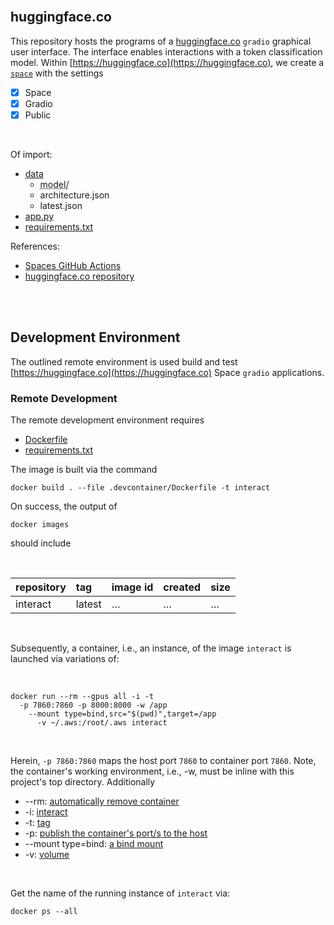 <br>

## huggingface.co

This repository hosts the programs of a [huggingface.co](https://huggingface.co) `gradio` graphical user interface.  The interface enables interactions with a token classification model.  Within [https://huggingface.co](https://huggingface.co), we create a [`space`](https://huggingface.co/docs/hub/spaces) with the settings

- [x] Space
- [x] Gradio
- [x] Public

<br>

Of import:

* [data](../src/data)
  * <abbr title="The model artefacts of the best model.">model/</abbr>
  * architecture.json
  * latest.json
* [app.py](../app.py)
* [requirements.txt](../requirements.txt)

References:
* [Spaces GitHub Actions](https://huggingface.co/docs/hub/spaces-github-actions)
* [huggingface.co repository](https://huggingface.co/docs/huggingface_hub/guides/repository)

<br>
<br>


## Development Environment

The outlined remote environment is used build and test [https://huggingface.co](https://huggingface.co) Space `gradio` applications.

### Remote Development

The remote development environment requires

* [Dockerfile](../.devcontainer/Dockerfile)
* [requirements.txt](../.devcontainer/requirements.txt)

The image is built via the command

```shell
docker build . --file .devcontainer/Dockerfile -t interact
```

On success, the output of

```shell
docker images
```

should include

<br>

| repository | tag    | image id | created  | size     |
|:-----------|:-------|:---------|:---------|:---------|
| interact   | latest | $\ldots$ | $\ldots$ | $\ldots$ |


<br>

Subsequently, a container, i.e., an instance, of the image `interact` is launched via variations of:

<br>

```shell
docker run --rm --gpus all -i -t 
  -p 7860:7860 -p 8000:8000 -w /app 
    --mount type=bind,src="$(pwd)",target=/app 
      -v ~/.aws:/root/.aws interact
```

<br>

Herein, `-p 7860:7860` maps the host port `7860` to container port `7860`.  Note, the container's working environment, i.e., -w, must be inline with this project's top directory.  Additionally

* --rm: [automatically remove container](https://docs.docker.com/engine/reference/commandline/run/#:~:text=a%20container%20exits-,%2D%2Drm,-Automatically%20remove%20the)
* -i: [interact](https://docs.docker.com/engine/reference/commandline/run/#:~:text=and%20reaps%20processes-,%2D%2Dinteractive,-%2C%20%2Di)
* -t: [tag](https://docs.docker.com/get-started/02_our_app/#:~:text=Finally%2C%20the-,%2Dt,-flag%20tags%20your)
* -p: [publish the container's port/s to the host](https://docs.docker.com/engine/reference/commandline/run/#:~:text=%2D%2Dpublish%20%2C-,%2Dp,-Publish%20a%20container%E2%80%99s)
* --mount type=bind: [a bind mount](https://docs.docker.com/engine/storage/bind-mounts/#syntax)
* -v: [volume](https://docs.docker.com/engine/storage/volumes/)

<br>

Get the name of the running instance of ``interact`` via:

```shell
docker ps --all
```

<br>
<br>

<br>
<br>

<br>
<br>

<br>
<br>
